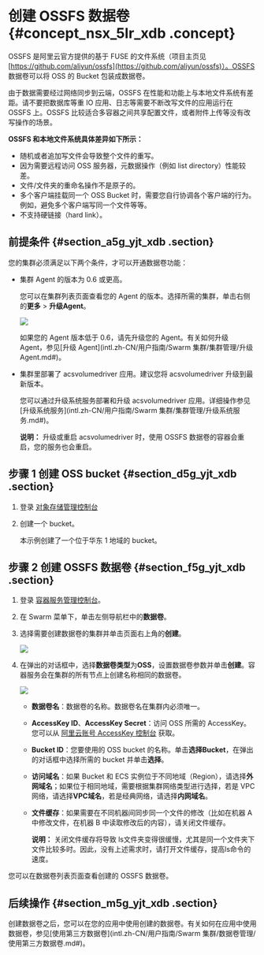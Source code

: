 # 创建 OSSFS 数据卷 {#concept_nsx_5lr_xdb .concept}

OSSFS 是阿里云官方提供的基于 FUSE 的文件系统（项目主页见[https://github.com/aliyun/ossfs](https://github.com/aliyun/ossfs)）。OSSFS 数据卷可以将 OSS 的 Bucket 包装成数据卷。

由于数据需要经过网络同步到云端，OSSFS 在性能和功能上与本地文件系统有差距。请不要把数据库等重 IO 应用、日志等需要不断改写文件的应用运行在 OSSFS 上。OSSFS 比较适合多容器之间共享配置文件，或者附件上传等没有改写操作的场景。

**OSSFS 和本地文件系统具体差异如下所示：**

-   随机或者追加写文件会导致整个文件的重写。
-   因为需要远程访问 OSS 服务器，元数据操作（例如 list directory）性能较差。
-   文件/文件夹的重命名操作不是原子的。
-   多个客户端挂载同一个 OSS Bucket 时，需要您自行协调各个客户端的行为。例如，避免多个客户端写同一个文件等等。
-   不支持硬链接（hard link）。

## 前提条件 {#section_a5g_yjt_xdb .section}

您的集群必须满足以下两个条件，才可以开通数据卷功能：

-   集群 Agent 的版本为 0.6 或更高。

    您可以在集群列表页面查看您的 Agent 的版本。选择所需的集群，单击右侧的**更多** \> **升级Agent**。

    ![](http://static-aliyun-doc.oss-cn-hangzhou.aliyuncs.com/assets/img/7077/5050_zh-CN.png)

    如果您的 Agent 版本低于 0.6，请先升级您的 Agent。有关如何升级 Agent，参见[升级 Agent](intl.zh-CN/用户指南/Swarm 集群/集群管理/升级 Agent.md#)。

-   集群里部署了 acsvolumedriver 应用。建议您将 acsvolumedriver 升级到最新版本。

    您可以通过升级系统服务部署和升级 acsvolumedriver 应用。详细操作参见[升级系统服务](intl.zh-CN/用户指南/Swarm 集群/集群管理/升级系统服务.md#)。

    **说明：** 升级或重启 acsvolumedriver 时，使用 OSSFS 数据卷的容器会重启，您的服务也会重启。


## 步骤 1 创建 OSS bucket {#section_d5g_yjt_xdb .section}

1.  登录 [对象存储管理控制台](https://oss.console.aliyun.com/)
2.  创建一个 bucket。

    本示例创建了一个位于华东 1 地域的 bucket。


## 步骤 2 创建 OSSFS 数据卷 {#section_f5g_yjt_xdb .section}

1.  登录 [容器服务管理控制台](https://cs.console.aliyun.com)。
2.  在 Swarm 菜单下，单击左侧导航栏中的**数据卷**。
3.  选择需要创建数据卷的集群并单击页面右上角的**创建**。

    ![](http://static-aliyun-doc.oss-cn-hangzhou.aliyuncs.com/assets/img/7077/5052_zh-CN.png)

4.  在弹出的对话框中，选择**数据卷类型**为**OSS**，设置数据卷参数并单击**创建**。容器服务会在集群的所有节点上创建名称相同的数据卷。

    ![](http://static-aliyun-doc.oss-cn-hangzhou.aliyuncs.com/assets/img/7077/5053_zh-CN.png)

    -   **数据卷名**：数据卷的名称。数据卷名在集群内必须唯一。
    -   **AccessKey ID**、**AccessKey Secret**：访问 OSS 所需的 AccessKey。您可以从 [阿里云账号 AccessKey 控制台](https://ak-console.aliyun.com/) 获取。
    -   **Bucket ID**：您要使用的 OSS bucket 的名称。单击**选择Bucket**，在弹出的对话框中选择所需的 bucket 并单击**选择**。
    -   **访问域名**：如果 Bucket 和 ECS 实例位于不同地域（Region），请选择**外网域名**；如果位于相同地域，需要根据集群网络类型进行选择，若是 VPC 网络，请选择**VPC域名**，若是经典网络，请选择**内网域名**。
    -   **文件缓存**：如果需要在不同机器间同步同一个文件的修改（比如在机器 A 中修改文件，在机器 B 中读取修改后的内容），请关闭文件缓存。

        **说明：** 关闭文件缓存将导致 ls文件夹变得很缓慢，尤其是同一个文件夹下文件比较多时。因此，没有上述需求时，请打开文件缓存，提高ls命令的速度。


您可以在数据卷列表页面查看创建的 OSSFS 数据卷。

## 后续操作 {#section_m5g_yjt_xdb .section}

创建数据卷之后，您可以在您的应用中使用创建的数据卷。有关如何在应用中使用数据卷，参见[使用第三方数据卷](intl.zh-CN/用户指南/Swarm 集群/数据卷管理/使用第三方数据卷.md#)。

